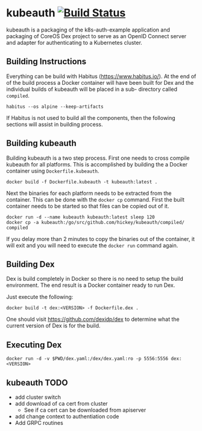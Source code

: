 kubeauth  [![Build Status](https://travis-ci.com/hickey/kubeauth.svg?branch=develop)](https://travis-ci.com/hickey/kubeauth)
========
kubeauth is a packaging of the k8s-auth-example application and
packaging of CoreOS Dex project to serve as an OpenID Connect
server and adapter for authenticating to a Kubernetes cluster.


Building Instructions
---------------------
Everything can be build with Habitus (https://www.habitus.io/). At the
end of of the build process a Docker container will have been built for
Dex and the individual builds of kubeauth will be placed in a sub-
directory called `compiled`.

    habitus --os alpine --keep-artifacts

If Habitus is not used to build all the components, then the following
sections will assist in building process.

Building kubeauth
-----------------
Building kubeauth is a two step process. First one needs to cross compile
kubeauth for all platforms. This is accomplished by building the a Docker
container using `Dockerfile.kubeauth`.

    docker build -f Dockerfile.kubeauth -t kubeauth:latest .

Next the binaries for each platform needs to be extracted from the container.
This can be done with the `docker cp` command. First the built container needs
to be started so that files can be copied out of it.

    docker run -d --name kubeauth kubeauth:latest sleep 120
    docker cp -a kubeauth:/go/src/github.com/hickey/kubeauth/compiled/ compiled

If you delay more than 2 minutes to copy the binaries out of the container,
it will exit and you will need to execute the `docker run` command again.

Building Dex
------------
Dex is build completely in Docker so there is no need to setup the build
environment. The end result is a Docker container ready to run Dex.

Just execute the following:

    docker build -t dex:<VERSION> -f Dockerfile.dex .

One should visit https://github.com/dexidp/dex to determine what the current
version of Dex is for the build.

Executing Dex
-------------

    docker run -d -v $PWD/dex.yaml:/dex/dex.yaml:ro -p 5556:5556 dex:<VERSION>


kubeauth TODO
-------------

* add cluster switch
* add download of ca cert from cluster
    * See if ca cert can be downloaded from apiserver
* add change context to authentiation code
* Add GRPC routines
